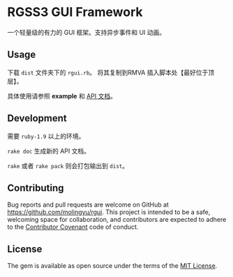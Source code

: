 # RGSS3 GUI Framework

一个轻量级的有力的 GUI 框架。支持异步事件和 UI 动画。

## Usage
下载 `dist` 文件夹下的 `rgui.rb`。 将其复制到RMVA 插入脚本处【最好位于顶层】。

具体使用请参照 __example__ 和 [API 文档]()。
## Development
需要 `ruby-1.9` 以上的环境。

`rake doc` 生成新的 API 文档。

`rake` 或者 `rake pack` 则会打包输出到 `dist`。 

## Contributing

Bug reports and pull requests are welcome on GitHub at https://github.com/molingyu/rgui. This project is intended to be a safe, welcoming space for collaboration, and contributors are expected to adhere to the [Contributor Covenant](http://contributor-covenant.org) code of conduct.

## License

The gem is available as open source under the terms of the [MIT License](LICENSE).